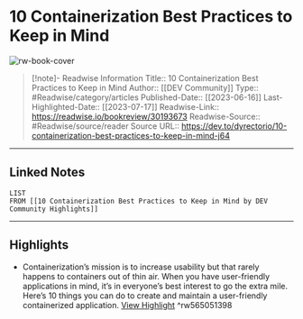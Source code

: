 # 10 Containerization Best Practices to Keep in Mind

![rw-book-cover](https://readwise-assets.s3.amazonaws.com/media/uploaded_book_covers/profile_174804/jxtn9kvrzx4jgaflleow.png)
<br>
>[!note]- Readwise Information
>Title:: 10 Containerization Best Practices to Keep in Mind
>Author:: [[DEV Community]]
>Type:: #Readwise/category/articles
>Published-Date:: [[2023-06-16]]
>Last-Highlighted-Date:: [[2023-07-17]]
>Readwise-Link:: https://readwise.io/bookreview/30193673
>Readwise-Source:: #Readwise/source/reader
>Source URL:: https://dev.to/dyrectorio/10-containerization-best-practices-to-keep-in-mind-j64
--- 

## Linked Notes
```dataview
LIST
FROM [[10 Containerization Best Practices to Keep in Mind by DEV Community Highlights]]
```

---

## Highlights
- Containerization’s mission is to increase usability but that rarely happens to containers out of thin air. When you have user-friendly applications in mind, it’s in everyone’s best interest to go the extra mile. Here’s 10 things you can do to create and maintain a user-friendly containerized application. [View Highlight](https://readwise.io/open/565051398) ^rw565051398
